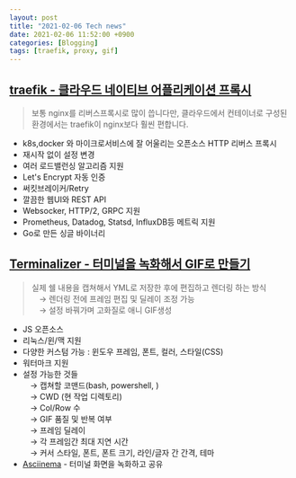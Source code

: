 ```yaml
---
layout: post
title: "2021-02-06 Tech news"
date: 2021-02-06 11:52:00 +0900
categories: [Blogging]
tags: [traefik, proxy, gif]
---
```


## [traefik - 클라우드 네이티브 어플리케이션 프록시](https://github.com/traefik/traefik)

> 보통 nginx를 리버스프록시로 많이 씁니다만, 클라우드에서 컨테이너로 구성된 환경에서는 traefik이 nginx보다 훨씬 편합니다.

- k8s,docker 와 마이크로서비스에 잘 어울리는 오픈소스 HTTP 리버스 프록시
- 재시작 없이 설정 변경
- 여러 로드밸런싱 알고리즘 지원
- Let's Encrypt 자동 인증
- 써킷브레이커/Retry
- 깔끔한 웹UI와 REST API
- Websocker, HTTP/2, GRPC 지원
- Prometheus, Datadog, Statsd, InfluxDB등 메트릭 지원
- Go로 만든 싱글 바이너리

## [Terminalizer - 터미널을 녹화해서 GIF로 만들기](https://github.com/faressoft/terminalizer)

> 실제 쉘 내용을 캡쳐해서 YML로 저장한 후에 편집하고 렌더링 하는 방식  
ㅤ→ 렌더링 전에 프레임 편집 및 딜레이 조정 가능  
ㅤ→ 설정 바꿔가며 고화질로 애니 GIF생성

- JS 오픈소스
- 리눅스/윈/맥 지원
- 다양한 커스텀 가능 : 윈도우 프레임, 폰트, 컬러, 스타일(CSS)
- 워터마크 지원
- 설정 가능한 것들  
ㅤ→ 캡쳐할 코맨드(bash, powershell, )  
ㅤ→ CWD (현 작업 디렉토리)  
ㅤ→ Col/Row 수  
ㅤ→ GIF 품질 및 반복 여부  
ㅤ→ 프레임 딜레이  
ㅤ→ 각 프레임간 최대 지연 시간  
ㅤ→ 커서 스타일, 폰트, 폰트 크기, 라인/글자 간 간격, 테마  
- [Asciinema](https://asciinema.org/) - 터미널 화면을 녹화하고 공유
